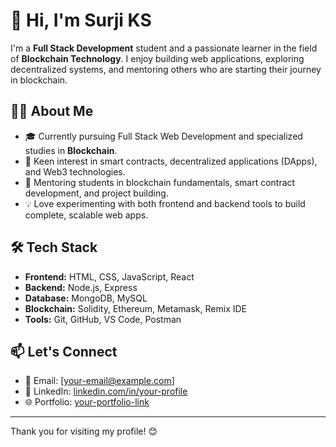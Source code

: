 # 👋 Hi, I'm Surji KS

I'm a **Full Stack Development** student and a passionate learner in the field of **Blockchain Technology**. I enjoy building web applications, exploring decentralized systems, and mentoring others who are starting their journey in blockchain.

## 👨‍💻 About Me

- 🎓 Currently pursuing Full Stack Web Development and specialized studies in **Blockchain**.
- 🧠 Keen interest in smart contracts, decentralized applications (DApps), and Web3 technologies.
- 🤝 Mentoring students in blockchain fundamentals, smart contract development, and project building.
- 💡 Love experimenting with both frontend and backend tools to build complete, scalable web apps.

## 🛠️ Tech Stack

- **Frontend:** HTML, CSS, JavaScript, React
- **Backend:** Node.js, Express
- **Database:** MongoDB, MySQL
- **Blockchain:** Solidity, Ethereum, Metamask, Remix IDE
- **Tools:** Git, GitHub, VS Code, Postman

## 📫 Let's Connect

- 📧 Email: [your-email@example.com]
- 💼 LinkedIn: [linkedin.com/in/your-profile](#)
- 🌐 Portfolio: [your-portfolio-link](#)

---

Thank you for visiting my profile! 😊
